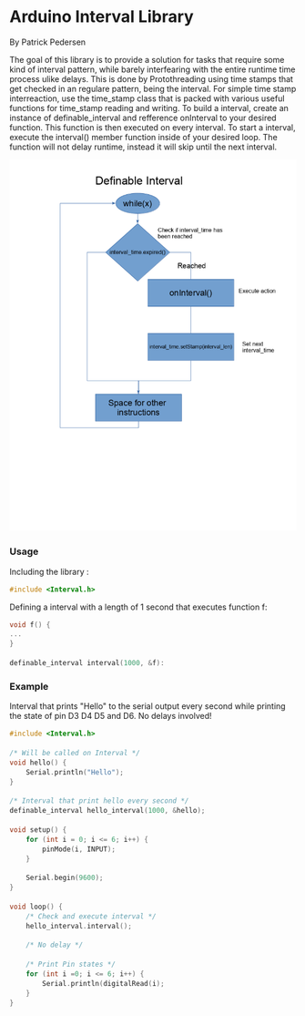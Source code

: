 # Arduino Interval Library
By Patrick Pedersen

The goal of this library is to provide a solution for tasks that require some kind of interval pattern,
while barely interfearing with the entire runtime time process ulike delays. This is done by Protothreading using time stamps that get checked 
in an regulare pattern, being the interval. For simple time stamp interreaction, use the time_stamp class that is packed with various 
useful functions for time_stamp reading and writing. To build a interval, create an instance of definable_interval and refference onInterval to your
desired function. This function is then executed on every interval. To start a interval, execute the interval() member function inside of your desired loop.
The function will not delay runtime, instead it will skip until the next interval.

![interval()](Interval.png)

### Usage

Including the library :

```cpp
#include <Interval.h>
```

Defining a interval with a length of 1 second that executes function f:

```cpp
void f() {
...
}

definable_interval interval(1000, &f):
```

### Example

Interval that prints "Hello" to the serial output every second while printing the state of pin D3 D4 D5 and D6. No delays involved!

```cpp
#include <Interval.h>

/* Will be called on Interval */
void hello() {
	Serial.println("Hello");
}

/* Interval that print hello every second */
definable_interval hello_interval(1000, &hello);

void setup() {
	for (int i = 0; i <= 6; i++) {
		pinMode(i, INPUT);
	}

	Serial.begin(9600);
}

void loop() {
	/* Check and execute interval */
	hello_interval.interval();

	/* No delay */

	/* Print Pin states */
	for (int i =0; i <= 6; i++) {
		Serial.println(digitalRead(i);
	}
}
